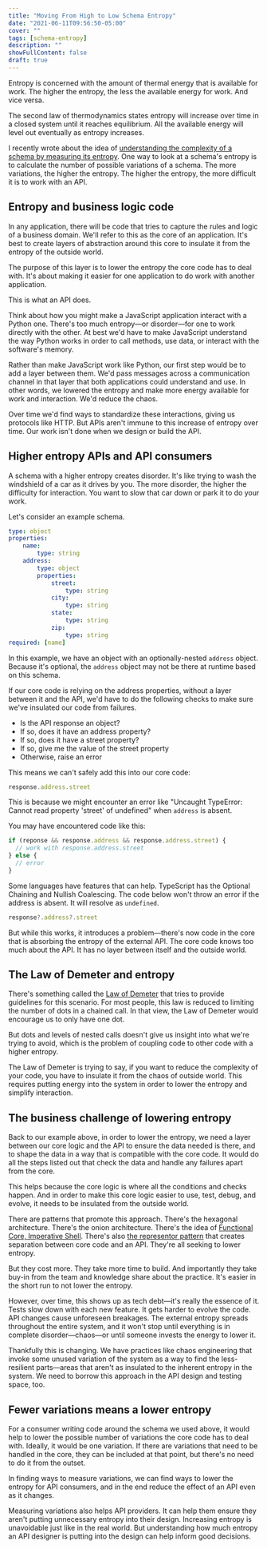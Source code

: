 ```yaml
---
title: "Moving From High to Low Schema Entropy"
date: "2021-06-11T09:56:50-05:00"
cover: ""
tags: [schema-entropy]
description: ""
showFullContent: false
draft: true
---
```


Entropy is concerned with the amount of thermal energy that is available for work. The higher the entropy, the less the available energy for work. And vice versa.

The second law of thermodynamics states entropy will increase over time in a closed system until it reaches equilibrium. All the available energy will level out eventually as entropy increases.

I recently wrote about the idea of [understanding the complexity of a schema by measuring its entropy](https://smizell.com/posts/2021/05/understanding-api-complexity-through-schema-entropy/). One way to look at a schema's entropy is to calculate the number of possible variations of a schema. The more variations, the higher the entropy. The higher the entropy, the more difficult it is to work with an API.

## Entropy and business logic code

In any application, there will be code that tries to capture the rules and logic of a business domain. We'll refer to this as the core of an application. It's best to create layers of abstraction around this core to insulate it from the entropy of the outside world.

The purpose of this layer is to lower the entropy the core code has to deal with. It's about making it easier for one application to do work with another application.

This is what an API does.

Think about how you might make a JavaScript application interact with a Python one. There's too much entropy—or disorder—for one to work directly with the other. At best we'd have to make JavaScript understand the way Python works in order to call methods, use data, or interact with the software's memory.

Rather than make JavaScript work like Python, our first step would be to add a layer between them. We'd pass messages across a communication channel in that layer that both applications could understand and use. In other words, we lowered the entropy and make more energy available for work and interaction. We'd reduce the chaos.

Over time we'd find ways to standardize these interactions, giving us protocols like HTTP. But APIs aren't immune to this increase of entropy over time. Our work isn't done when we design or build the API.

## Higher entropy APIs and API consumers

A schema with a higher entropy creates disorder. It's like trying to wash the windshield of a car as it drives by you. The more disorder, the higher the difficulty for interaction. You want to slow that car down or park it to do your work.

Let's consider an example schema.

```yaml
type: object
properties:
	name:
		type: string
	address:
		type: object
		properties:
			street:
				type: string
			city:
				type: string
			state:
				type: string
			zip:
				type: string
required: [name]
```

In this example, we have an object with an optionally-nested `address` object. Because it's optional, the `address` object may not be there at runtime based on this schema.

If our core code is relying on the address properties, without a layer between it and the API, we'd have to do the following checks to make sure we've insulated our code from failures.

* Is the API response an object?
* If so, does it have an address property?
* If so, does it have a street property?
* If so, give me the value of the street property
* Otherwise, raise an error

This means we can't safely add this into our core code:

```javascript
response.address.street
```

This is because we might encounter an error like "Uncaught TypeError: Cannot read property 'street' of undefined" when `address` is absent.

You may have encountered code like this:

```javascript
if (reponse && response.address && response.address.street) {
  // work with response.address.street
} else {
  // error
}
```

Some languages have features that can help. TypeScript has the Optional Chaining and Nullish Coalescing. The code below won't throw an error if the address is absent. It will resolve as `undefined`.

```typescript
response?.address?.street
```

But while this works, it introduces a problem—there's now code in the core that is absorbing the entropy of the external API. The core code knows too much about the API. It has no layer between itself	 and the outside world.

## The Law of Demeter and entropy

There's something called the [Law of Demeter](https://en.wikipedia.org/wiki/Law_of_Demeter) that tries to provide guidelines for this scenario. For most people, this law is reduced to limiting the number of dots in a chained call. In that view, the Law of Demeter would encourage us to only have one dot.

But dots and levels of nested calls doesn't give us insight into what we're trying to avoid, which is the problem of coupling code to other code with a higher entropy.

The Law of Demeter is trying to say, if you want to reduce the complexity of your code, you have to insulate it from the chaos of outside world. This requires putting energy into the system in order to lower the entropy and simplify interaction.

## The business challenge of lowering entropy

Back to our example above, in order to lower the entropy, we need a layer between our core logic and the API to ensure the data needed is there, and to shape the data in a way that is compatible with the core code. It would do all the steps listed out that check the data and handle any failures apart from the core.

This helps because the core logic is where all the conditions and checks happen. And in order to make this core logic easier to use, test, debug, and evolve, it needs to be insulated from the outside world.

There are patterns that promote this approach. There's the hexagonal architecture. There's the onion architecture. There's the idea of [Functional Core, Imperative Shell](https://www.destroyallsoftware.com/talks/boundaries). There's also [the representor pattern](https://github.com/the-hypermedia-project/charter#representor-pattern) that creates separation between core code and an API. They're all seeking to lower entropy.

But they cost more. They take more time to build. And importantly they take buy-in from the team and knowledge share about the practice. It's easier in the short run to not lower the entropy.

However, over time, this shows up as tech debt—it's really the essence of it. Tests slow down with each new feature. It gets harder to evolve the code. API changes cause unforeseen breakages. The external entropy spreads throughout the entire system, and it won't stop until everything is in complete disorder—chaos—or until someone invests the energy to lower it.

Thankfully this is changing. We have practices like chaos engineering that invoke some unused variation of the system as a way to find the less-resilient parts—areas that aren't as insulated to the inherent entropy in the system. We need to borrow this approach in the API design and testing space, too.

## Fewer variations means a lower entropy

For a consumer writing code around the schema we used above, it would help to lower the possible number of variations the core code has to deal with. Ideally, it would be one variation. If there are variations that need to be handled in the core, they can be included at that point, but there's no need to do it from the outset.

In finding ways to measure variations, we can find ways to lower the entropy for API consumers, and in the end reduce the effect of an API even as it changes.

Measuring variations also helps API providers. It can help them ensure they aren't putting unnecessary entropy into their design. Increasing entropy is unavoidable just like in the real world. But understanding how much entropy an API designer is putting into the design can help inform good decisions.